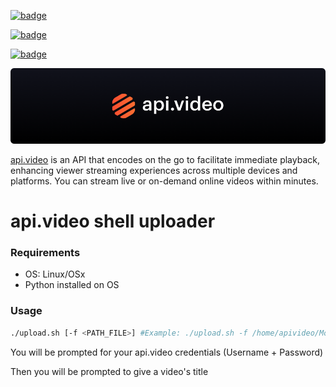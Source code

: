 [![badge](https://img.shields.io/twitter/follow/api_video?style=social)](https://twitter.com/intent/follow?screen_name=api_video)

[![badge](https://img.shields.io/github/stars/apivideo/bash-upload?style=social)](https://github.com/apivideo/bash-upload)

[![badge](https://img.shields.io/discourse/topics?server=https%3A%2F%2Fcommunity.api.video)](https://community.api.video)

![](https://github.com/apivideo/API_OAS_file/blob/master/apivideo_banner.png)

[api.video](https://api.video) is an API that encodes on the go to facilitate immediate playback, enhancing viewer streaming experiences across multiple devices and platforms. You can stream live or on-demand online videos within minutes.

# api.video shell uploader

### Requirements

- OS: Linux/OSx
- Python installed on OS

### Usage
```bash
./upload.sh [-f <PATH_FILE>] #Example: ./upload.sh -f /home/apivideo/Movies/video.mp4
```

You will be prompted for your api.video credentials (Username + Password)

Then you will be prompted to give a video's title
